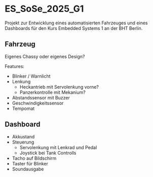 # ES_SoSe_2025_G1
 Projekt zur Entwicklung eines automatisierten Fahrzeuges und eines Dashboards für den Kurs Embedded Systems 1 an der BHT Berlin.

## Fahrzeug

Eigenes Chassy oder eigenes Design?

Features:
- Blinker / Warnlicht
- Lenkung
	- Heckantrieb mit Servolenkung vorne?
	- Panzerkontrolle mit Mekanium?
- Abstandssensor mit Buzzer
- Geschwindigkeitssensor
- Tempomat

## Dashboard

- Akkustand
- Steuerung
	- Servolenkung mit Lenkrad und Pedal
	- Joystick bei Tank Controlls
- Tacho auf Bildschirm
- Taster für Blinker
- Soundausgabe 